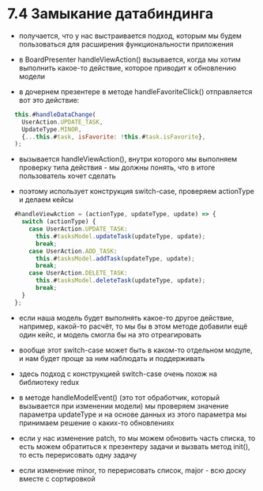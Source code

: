 # 7.4 Замыкание датабиндинга

- получается, что у нас выстраивается подход, которым мы будем пользоваться для расширения функциональности приложения

- в BoardPresenter handleViewAction() вызывается, когда мы хотим выполнить какое-то действие, которое приводит к обновлению модели

- в дочернем презентере в методе handleFavoriteClick() отправляется вот это действие:

```js
  this.#handleDataChange(
    UserAction.UPDATE_TASK,
    UpdateType.MINOR,
    {...this.#task, isFavorite: !this.#task.isFavorite},
  );
```

- вызывается handleViewAction(), внутри которого мы выполняем проверку типа действия - мы должны понять, что в итоге пользователь хочет сделать

- поэтому использует конструкция switch-case, проверяем actionType и делаем кейсы

```js
  #handleViewAction = (actionType, updateType, update) => {
    switch (actionType) {
      case UserAction.UPDATE_TASK:
        this.#tasksModel.updateTask(updateType, update);
        break;
      case UserAction.ADD_TASK:
        this.#tasksModel.addTask(updateType, update);
        break;
      case UserAction.DELETE_TASK:
        this.#tasksModel.deleteTask(updateType, update);
        break;
    }
  };
```

- если наша модель будет выполнять какое-то другое действие, например, какой-то расчёт, то мы бы в этом методе добавили ещё один кейс, и модель смогла бы на это отреагировать

- вообще этот switch-case может быть в каком-то отдельном модуле, и нам будет проще за ним наблюдать и поддерживать

- здесь подход с конструкцией switch-case очень похож на библиотеку redux

- в методе handleModelEvent() (это тот обработчик, который вызывается при изменении модели) мы проверяем значение параметра updateType и на основе данных из этого параметра мы принимаем решение о каких-то обновлениях

- если у нас изменение patch, то мы можем обновить часть списка, то есть можем обратиться к презентеру задачи и вызвать метод init(), то есть перерисовать одну задачу

- если изменение minor, то перерисовать список, major - всю доску вместе с сортировкой